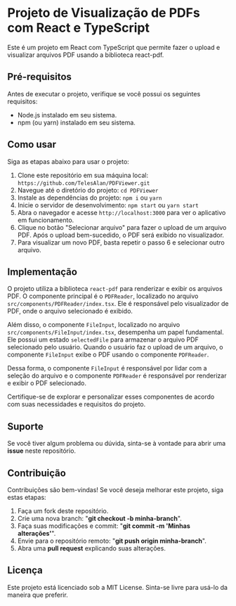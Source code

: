 
# Projeto de Visualização de PDFs com React e TypeScript

Este  é  um  projeto  em  React  com  TypeScript  que  permite  fazer  o  upload  e  visualizar  arquivos  PDF  usando  a  biblioteca  react-pdf.

## Pré-requisitos

Antes  de  executar  o  projeto, verifique  se  você possui  os  seguintes  requisitos:

-  Node.js  instalado  em  seu  sistema. 
- npm (ou yarn) instalado  em  seu  sistema.

## Como usar

Siga  as  etapas  abaixo  para  usar  o  projeto:

1. Clone este repositório em sua máquina local:
`https://github.com/TelesAlan/PDFViewer.git`
2. Navegue até o diretório do projeto:
`cd PDFViewer`
3.  Instale as dependências do projeto:
`npm i` ou `yarn`  
4.  Inicie o servidor de desenvolvimento:
`npm start` ou `yarn start`
5. Abra o navegador e acesse `http://localhost:3000` para ver o aplicativo em funcionamento.
6. Clique no botão "Selecionar arquivo" para fazer o upload de um arquivo PDF. Após o upload bem-sucedido, o PDF será exibido no visualizador.
7.  Para visualizar um novo PDF, basta repetir o passo 6 e selecionar outro arquivo.

## Implementação


O projeto utiliza a biblioteca `react-pdf` para renderizar e exibir os arquivos PDF. O componente principal é o `PDFReader`, localizado no arquivo `src/components/PDFReader/index.tsx`. Ele é responsável pelo visualizador de PDF, onde o arquivo selecionado é exibido. 

Além disso, o componente `FileInput`, localizado no arquivo `src/components/FileInput/index.tsx`, desempenha um papel fundamental. Ele possui um estado `selectedFile` para armazenar o arquivo PDF selecionado pelo usuário. Quando o usuário faz o upload de um arquivo, o componente `FileInput` exibe o PDF usando o componente `PDFReader`. 

Dessa forma, o componente `FileInput` é responsável por lidar com a seleção do arquivo e o componente `PDFReader` é responsável por renderizar e exibir o PDF selecionado. 

Certifique-se de explorar e personalizar esses componentes de acordo com suas necessidades e requisitos do projeto.

## Suporte
Se você tiver algum problema ou dúvida, sinta-se à vontade para abrir uma **issue** neste repositório.

## Contribuição
Contribuições são bem-vindas! Se você deseja melhorar este projeto, siga estas etapas:

1. Faça um fork deste repositório.
2. Crie uma nova branch: "**git checkout -b minha-branch**".
3. Faça suas modificações e commit: "**git commit -m 'Minhas alterações'**".
4. Envie para o repositório remoto: "**git push origin minha-branch**".
5. Abra uma **pull request** explicando suas alterações.
## Licença
Este projeto está licenciado sob a MIT License. Sinta-se livre para usá-lo da maneira que preferir.
